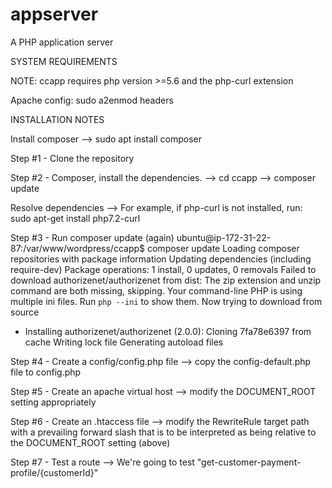# appserver
A PHP application server

SYSTEM REQUIREMENTS

NOTE: ccapp requires php version >=5.6 and the php-curl extension

Apache config:
sudo a2enmod headers

INSTALLATION NOTES

Install composer
--> sudo apt install composer

Step #1 - Clone the repository

Step #2 - Composer, install the dependencies.
 --> cd ccapp
 --> composer update
 
Resolve dependencies
 --> For example, if php-curl is not installed, run:
    sudo apt-get install php7.2-curl

Step #3 - Run composer update (again)
 ubuntu@ip-172-31-22-87:/var/www/wordpress/ccapp$ composer update
Loading composer repositories with package information
Updating dependencies (including require-dev)
Package operations: 1 install, 0 updates, 0 removals
    Failed to download authorizenet/authorizenet from dist: The zip extension and unzip command are both missing, skipping.
Your command-line PHP is using multiple ini files. Run `php --ini` to show them.
    Now trying to download from source
  - Installing authorizenet/authorizenet (2.0.0): Cloning 7fa78e6397 from cache
Writing lock file
Generating autoload files
 
Step #4 - Create a config/config.php file
 --> copy the config-default.php file to config.php

Step #5 - Create an apache virtual host
 --> modify the DOCUMENT_ROOT setting appropriately
 
Step #6 - Create an .htaccess file
  --> modify the RewriteRule target path with a prevailing forward slash that is to be interpreted as being relative to the DOCUMENT_ROOT setting (above)

Step #7 - Test a route
 --> We're going to test "get-customer-payment-profile/{customerId}"
